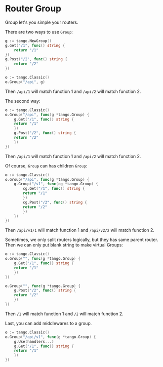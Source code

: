 # Router Group

Group let's you simple your routers.

There are two ways to use `Group`:
```Go
g := tango.NewGroup()
g.Get("/1", func() string {
    return "/1"
})
g.Post("/2", func() string {
    return "/2"
})

o := tango.Classic()
o.Group("/api", g)
```

Then `/api/1` will match function 1 and `/api/2` will match function 2.

The second way:
```Go
o := tango.Classic()
o.Group("/api", func(g *tango.Group) {
    g.Get("/1", func() string {
	return "/1"
    })
    g.Post("/2", func() string {
	return "/2"
    })
})
```
Then `/api/1` will match function 1 and `/api/2` will match function 2.

Of course, `Group` can has children `Group`:
```Go
o := tango.Classic()
o.Group("/api", func(g *tango.Group) {
    g.Group("/v1", func(cg *tango.Group) {
        cg.Get("/1", func() string {
	    return "/1"
        })
        cg.Post("/2", func() string {
	    return "/2"
        })
    })
})
```
Then `/api/v1/1` will match function 1 and `/api/v2/2` will match function 2.

Sometimes, we only split routers logically, but they has same parent router. Then we can only put blank string to make virtual Groups:
```Go
o := tango.Classic()
o.Group("", func(g *tango.Group) {
    g.Get("/1", func() string {
	return "/1"
    })
})

o.Group("", func(g *tango.Group) {
    g.Post("/2", func() string {
	return "/2"
    })
})
```
Then `/1` will match function 1 and `/2` will match function 2.

Last, you can add middlewares to a group.
```Go
o := tango.Classic()
o.Group("/api/v1", func(g *tango.Group) {
    g.Use(handlers...)
    g.Get("/1", func() string {
    return "/1"
    })
})
```
